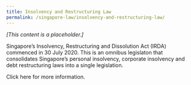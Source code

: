 ```yaml
---
title: Insolvency and Restructuring Law
permalink: /singapore-law/insolvency-and-restructuring-law/
---
```


*[This content is a placeholder.]*

Singapore’s Insolvency, Restructuring and Dissolution Act (IRDA) commenced in 30 July 2020. This is an omnibus legislaton that consolidates Singapore’s personal insolvency, corporate insolvency and debt restructuring laws into a single legislation.

Click here for more information.
